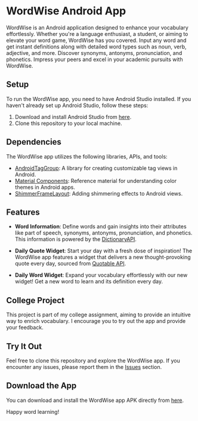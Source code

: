 # WordWise Android App

WordWise is an Android application designed to enhance your vocabulary effortlessly. Whether you're a language enthusiast, a student, or aiming to elevate your word game, WordWise has you covered. Input any word and get instant definitions along with detailed word types such as noun, verb, adjective, and more. Discover synonyms, antonyms, pronunciation, and phonetics. Impress your peers and excel in your academic pursuits with WordWise.

## Setup

To run the WordWise app, you need to have Android Studio installed. If you haven't already set up Android Studio, follow these steps:

1. Download and install Android Studio from [here](https://developer.android.com/studio).
2. Clone this repository to your local machine.

## Dependencies

The WordWise app utilizes the following libraries, APIs, and tools:

- [AndroidTagGroup](https://github.com/2dxgujun/AndroidTagGroup.git): A library for creating customizable tag views in Android.
- [Material Components](https://github.com/material-components/material-components-android/blob/f2ccc116ea2ada7bcb48ce7388a6c927497b25f3/docs/theming/Color.md): Reference material for understanding color themes in Android apps.
- [ShimmerFrameLayout](https://github.com/facebook/shimmer-android): Adding shimmering effects to Android views.

## Features

- **Word Information**: Define words and gain insights into their attributes like part of speech, synonyms, antonyms, pronunciation, and phonetics. This information is powered by the [DictionaryAPI](https://dictionaryapi.dev/).

- **Daily Quote Widget**: Start your day with a fresh dose of inspiration! The WordWise app features a widget that delivers a new thought-provoking quote every day, sourced from [Quotable API](https://api.quotable.io/).

- **Daily Word Widget**: Expand your vocabulary effortlessly with our new widget! Get a new word to learn and its definition every day.

## College Project

This project is part of my college assignment, aiming to provide an intuitive way to enrich vocabulary. I encourage you to try out the app and provide your feedback.

## Try It Out

Feel free to clone this repository and explore the WordWise app. If you encounter any issues, please report them in the [Issues](https://github.com/dipsambhavani/WordWise/issues) section.

## Download the App

You can download and install the WordWise app APK directly from [here](https://drive.google.com/uc?export=download&id=1D1U0YIhem_U-OBqE7nuM-wvh3M213q5W).

Happy word learning!
